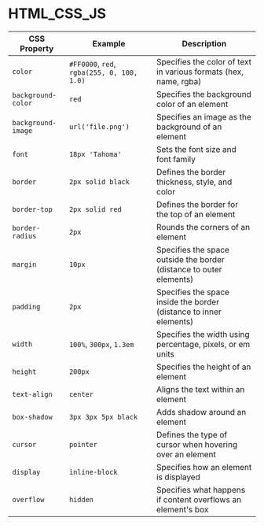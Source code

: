 # HTML_CSS_JS

| **CSS Property**       | **Example**                                      | **Description**                                                |
|------------------------|--------------------------------------------------|----------------------------------------------------------------|
| `color`                | `#FF0000`, `red`, `rgba(255, 0, 100, 1.0)`       | Specifies the color of text in various formats (hex, name, rgba)|
| `background-color`      | `red`                                            | Specifies the background color of an element                   |
| `background-image`      | `url('file.png')`                                | Specifies an image as the background of an element             |
| `font`                 | `18px 'Tahoma'`                                  | Sets the font size and font family                             |
| `border`               | `2px solid black`                                | Defines the border thickness, style, and color                 |
| `border-top`           | `2px solid red`                                  | Defines the border for the top of an element                   |
| `border-radius`        | `2px`                                            | Rounds the corners of an element                               |
| `margin`               | `10px`                                           | Specifies the space outside the border (distance to outer elements)|
| `padding`              | `2px`                                            | Specifies the space inside the border (distance to inner elements)|
| `width`                | `100%`, `300px`, `1.3em`                         | Specifies the width using percentage, pixels, or em units      |
| `height`               | `200px`                                          | Specifies the height of an element                             |
| `text-align`           | `center`                                         | Aligns the text within an element                              |
| `box-shadow`           | `3px 3px 5px black`                              | Adds shadow around an element                                  |
| `cursor`               | `pointer`                                        | Defines the type of cursor when hovering over an element       |
| `display`              | `inline-block`                                   | Specifies how an element is displayed                          |
| `overflow`             | `hidden`                                         | Specifies what happens if content overflows an element's box   |
